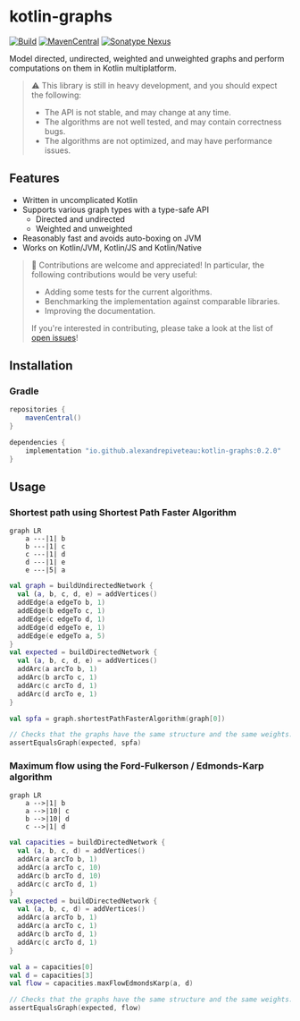 # kotlin-graphs

[![Build](https://github.com/alexandrepiveteau/kotlin-graphs/actions/workflows/build.yml/badge.svg)](https://github.com/alexandrepiveteau/kotlin-graphs/actions/workflows/build.yml)
[![MavenCentral](https://img.shields.io/maven-central/v/io.github.alexandrepiveteau/kotlin-graphs)](https://search.maven.org/search?q=io.github.alexandrepiveteau.kotlin-graphs)
[![Sonatype Nexus](https://img.shields.io/nexus/s/https/s01.oss.sonatype.org/io.github.alexandrepiveteau/kotlin-graphs.svg)](#installation)

Model directed, undirected, weighted and unweighted graphs and perform
computations on them in Kotlin multiplatform.

> :warning: This library is still in heavy development, and you should expect
> the following:
>
> + The API is not stable, and may change at any time.
> + The algorithms are not well tested, and may contain correctness bugs.
> + The algorithms are not optimized, and may have performance issues.

## Features

+ Written in uncomplicated Kotlin
+ Supports various graph types with a type-safe API
    - Directed and undirected
    - Weighted and unweighted
+ Reasonably fast and avoids auto-boxing on JVM
+ Works on Kotlin/JVM, Kotlin/JS and Kotlin/Native

> :unicorn: Contributions are welcome and appreciated! In particular, the
> following contributions would be very useful:
>
> + Adding some tests for the current algorithms.
> + Benchmarking the implementation against comparable libraries.
> + Improving the documentation.
>
> If you're interested in contributing, please take a look at the list of
> [open issues](https://github.com/alexandrepiveteau/kotlin-graphs/issues)!

## Installation

### Gradle

```groovy
repositories {
    mavenCentral()
}

dependencies {
    implementation "io.github.alexandrepiveteau:kotlin-graphs:0.2.0"
}

```

## Usage

### Shortest path using Shortest Path Faster Algorithm

```mermaid
graph LR
    a ---|1| b
    b ---|1| c
    c ---|1| d
    d ---|1| e
    e ---|5| a
```

```kotlin
val graph = buildUndirectedNetwork {
  val (a, b, c, d, e) = addVertices()
  addEdge(a edgeTo b, 1)
  addEdge(b edgeTo c, 1)
  addEdge(c edgeTo d, 1)
  addEdge(d edgeTo e, 1)
  addEdge(e edgeTo a, 5)
}
val expected = buildDirectedNetwork {
  val (a, b, c, d, e) = addVertices()
  addArc(a arcTo b, 1)
  addArc(b arcTo c, 1)
  addArc(c arcTo d, 1)
  addArc(d arcTo e, 1)
}

val spfa = graph.shortestPathFasterAlgorithm(graph[0])

// Checks that the graphs have the same structure and the same weights.
assertEqualsGraph(expected, spfa)

```

### Maximum flow using the Ford-Fulkerson / Edmonds-Karp algorithm

```mermaid
graph LR
    a -->|1| b
    a -->|10| c
    b -->|10| d
    c -->|1| d
```

```kotlin
val capacities = buildDirectedNetwork {
  val (a, b, c, d) = addVertices()
  addArc(a arcTo b, 1)
  addArc(a arcTo c, 10)
  addArc(b arcTo d, 10)
  addArc(c arcTo d, 1)
}
val expected = buildDirectedNetwork {
  val (a, b, c, d) = addVertices()
  addArc(a arcTo b, 1)
  addArc(a arcTo c, 1)
  addArc(b arcTo d, 1)
  addArc(c arcTo d, 1)
}

val a = capacities[0]
val d = capacities[3]
val flow = capacities.maxFlowEdmondsKarp(a, d)

// Checks that the graphs have the same structure and the same weights.
assertEqualsGraph(expected, flow)

```
